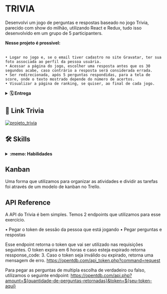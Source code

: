 
# TRIVIA

Desenvolvi um jogo de perguntas e respostas baseado no jogo Trivia, parecido com show do milhão, utilizando React e Redux, tudo isso desenvolvido em um grupo de 5 participanters.

 <summary><strong>Nesse projeto é prossivel:</strong></summary><br />

    • Logar no jogo e, se o email tiver cadastro no site Gravatar, ter sua foto associada ao perfil da pessoa usuária.
    • Acessar a página do jogo, escolher uma resposta antes que os 30 segundos acabe, caso contrário a resposta será considerada errada.
    • Ser redirecionada, após 5 perguntas respondidas, para a tela de score, onde o texto mostrado depende do número de acertos.
    • Visualizar a página de ranking, se quiser, ao final de cada jogo.


<details>
  <summary><strong>🗓 Entrega</strong></summary><br />
  
  * Este projeto foi realizado em grupo;
  * Realizado em `4` dias de projeto;

</details>


## 🔗 Link Trivia
[![projeto_trivia](https://icons.iconarchive.com/icons/graphicloads/100-flat-2/256/switch-turn-off-icon.png)](https://lucascbb.github.io/trivia/)

## 🛠 Skills

<details>
  <summary><strong>:memo: Habilidades</strong></summary><br />
Nesse projeto, fui capaz de:

  - Criar um store Redux em aplicações React

  - Criar reducers no Redux em aplicações React

  - Criar actions no Redux em aplicações React

  - Criar dispatchers no Redux em aplicações React

  - Conectar Redux aos componentes React

  - Criar actions assíncronas na sua aplicação React que faz uso de Redux.

  - Escrever testes para garantir que sua aplicação possua uma boa cobertura de testes.
</details>


## Kanban
Uma forma que utilizamos para organizar as atividades e dividir as tarefas foi através de um modelo de kanban no Trello.


## API Reference

A API do Trivia é bem simples. Temos 2 endpoints que utilizamos para esse exercício.

• Pegar o token de sessão da pessoa que está jogando
• Pegar perguntas e respostas

Esse endpoint retorna o token que vai ser utilizado nas requisições seguintes.
O token expira em 6 horas e caso esteja expirado retorna ressponse_code: 3. 
Caso o token seja inválido ou expirado, retorna uma mensagem de erro.
https://opentdb.com/api_token.php?command=request

Para pegar as perguntas de multipla escolha de verdadeiro ou falso, utilizamos o seguinte endpoint:
https://opentdb.com/api.php?amount=${quantidade-de-perguntas-retornadas}&token=${seu-token-aqui}
